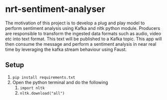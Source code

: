 # nrt-sentiment-analyser

The motivation of this project is to develop a plug and play model to perform sentiment analysis using Kafka and nltk python module. Producers are responsible to transform the ingested data formats such as audio, video etc into text format. This text will be published to a Kafka topic. This app will then consume the message and perform a sentiment analysis in near real time by leveraging the kafka stream behaviour using Faust.

## Setup

1. `pip install requirements.txt`
2. Open the python terminal and do the following
    1. `import nltk`
    2. `nltk.download("all")`
